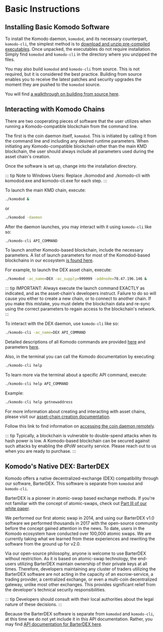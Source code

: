 # Basic Instructions

## Installing Basic Komodo Software

To install the Komodo daemon, `komodod`, and its necessary counterpart, `komodo-cli`, the simplest method is to [download and unzip pre-compiled executables](https://github.com/KomodoPlatform/komodo/releases). Once unpacked, the executables do not require installation. Simply find `komodod` and `komodo-cli` in the directory where you unzipped the files.

You may also build `komodod` and `komodo-cli` from source. This is not required, but it is considered the best practice. Building from source enables you to receive the latest patches and security upgrades the moment they are pushed to the `komodod` source.

You will find [a walkthrough on building from source here](https://docs.komodoplatform.com/komodo/install-Komodo-manually.html).

## Interacting with Komodo Chains

There are two cooperating pieces of software that the user utilizes when running a Komodo-compatible blockchain from the command line.

The first is the coin daemon itself, `komodod`. This is initiated by calling it from the command line and including any desired runtime parameters. When initiating any Komodo-compatible blockchain other than the main KMD blockchain, the user should always include all parameters used during the asset chain's creation.

Once the software is set up, change into the installation directory.

::: tip
  Note to Windows Users: Replace ./komodod and ./komodo-cli with komodod.exe and komodo-cli.exe for each step.
:::

To launch the main KMD chain, execute:

```bash
./komodod &
```

or

```bash
./komodod -daemon
```

After the daemon launches, you may interact with it using `komodo-cli` like so:

```bash
./komodo-cli API_COMMAND
```

To launch another Komodo-based blockchain, include the necessary parameters. A list of launch parameters for most of the Komodod-based blockchains in our ecosystem [is found here](https://github.com/jl777/komodo/blob/master/src/assetchains.old).

For example, to launch the DEX asset chain, execute:

```bash
./komodod -ac_name=DEX -ac_supply=999999 -addnode=78.47.196.146 &
```

::: tip
  IMPORTANT: Always execute the launch command EXACTLY as indicated, and as the asset-chain's developers instruct. Failure to do so will cause you either to create a new chain, or to connect to another chain. If you make this mistake, you must delete the blockchain data and re-sync using the correct parameters to regain access to the blockchain's network.
:::

To interact with the DEX daemon, use `komodo-cli` like so:

```bash
./komodo-cli -ac_name=DEX API_COMMAND
```

Detailed descriptions of all Komodo commands are provided [here](../essential-rpc/address.html) and parameters [here](../installations/common-runtime-parameters.html#intro-to-parameters-and-settings).

Also, in the terminal you can call the Komodo documentation by executing:

```bash
./komodo-cli help
```

To learn more via the terminal about a specific API command, execute:

```bash
./komodo-cli help API_COMMAND
```

Example:

```bash
./komodo-cli help getnewaddress
```

For more information about creating and interacting with asset chains, please visit our [asset-chain creation documentation](../installations/creating-asset-chains.html).

Follow this link to find information on [accessing the coin daemon remotely](../installations/common-runtime-parameters.html#accessing-the-coin-daemon-remotely).

::: tip
Typically, a blockchain is vulnerable to double-spend attacks when its hash power is low. A Komodo-based blockchain can be secured against such attacks by enabling the dPoW security service. Please reach out to us when you are ready to purchase.
:::

## Komodo's Native DEX: BarterDEX

Komodo offers a native decentralized-exchange (DEX) compatibility through our software, BarterDEX. This software is separate from `komodod` and `komodo-cli`.

BarterDEX is a pioneer in atomic-swap based exchange methods. If you're not familiar with the concept of atomic-swaps, check out [Part III of our white paper](https://komodoplatform.com/whitepaper).

We performed our first atomic swap in 2014, and using our BarterDEX v1.0 software we performed thousands in 2017 with the open-source community before the concept gained attention in the news. To date, users in the Komodo ecosystem have conducted over 100,000 atomic swaps. We are currently taking what we learned from these experiences and rewriting the software from the ground up for v2.0.

Via our open-source philosophy, anyone is welcome to use BarterDEX without restriction. As it is based on atomic-swap technology, the end-users utilizing BarterDEX maintain ownership of their private keys at all times. Therefore, developers maintaining any cluster of traders utilizing the BarterDEX software are not acting in the capacity of an escrow-service, a trading provider, a centralized exchange, or even a multi-coin decentralized gateway, unlike most other exchanges. This provides significant relief from the developer's technical security responsibilities.

::: tip
Developers should consult with their local authorities about the legal nature of these decisions.
:::

Because the BarterDEX software is separate from `komodod` and `komodo-cli`, at this time we do not yet include it in this API documentation. Rather, you may find [API documentation for BarterDEX here](https://docs.komodoplatform.com/barterDEX/barterDEX-API.html).
